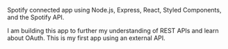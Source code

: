 Spotify connected app using Node.js, Express, React, Styled Components, and the Spotify API.

I am building this app to further my understanding of REST APIs and learn about OAuth. This is my first app using an external API.


